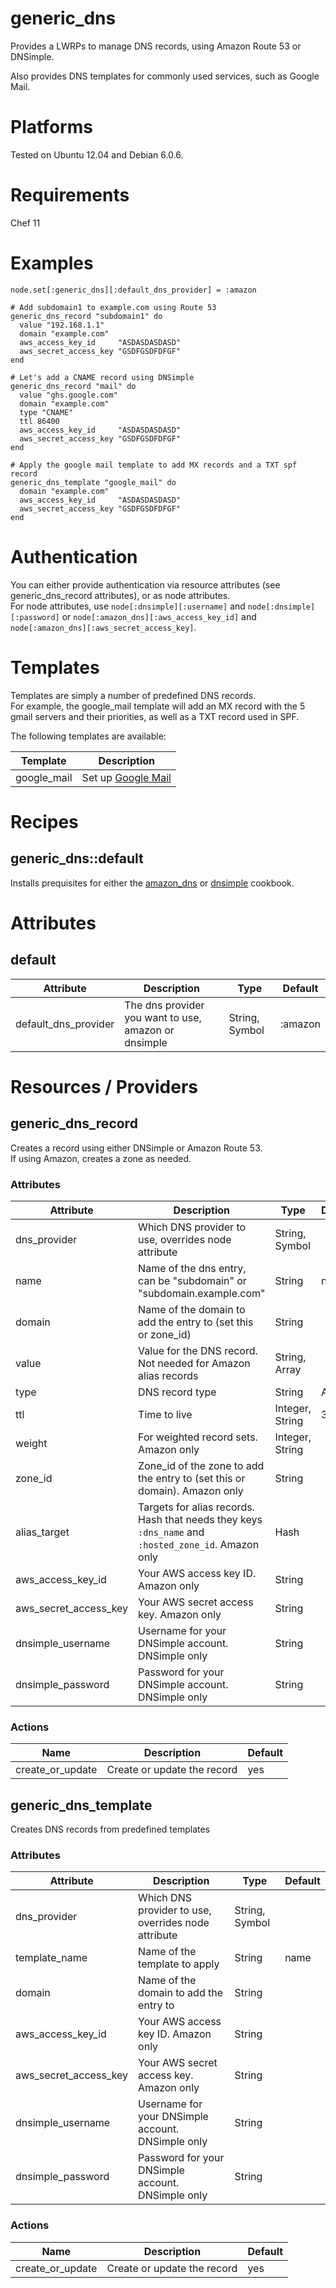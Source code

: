 # generic_dns

Provides a LWRPs to manage DNS records, using Amazon Route 53 or DNSimple.

Also provides DNS templates for commonly used services, such as Google Mail.

# Platforms

Tested on Ubuntu 12.04 and Debian 6.0.6.

# Requirements

Chef 11

# Examples

```
node.set[:generic_dns][:default_dns_provider] = :amazon

# Add subdomain1 to example.com using Route 53
generic_dns_record "subdomain1" do
  value "192.168.1.1"
  domain "example.com"
  aws_access_key_id     "ASDASDASDASD"
  aws_secret_access_key "GSDFGSDFDFGF"
end

# Let's add a CNAME record using DNSimple
generic_dns_record "mail" do
  value "ghs.google.com"
  domain "example.com"
  type "CNAME"
  ttl 86400
  aws_access_key_id     "ASDASDASDASD"
  aws_secret_access_key "GSDFGSDFDFGF"
end

# Apply the google mail template to add MX records and a TXT spf record
generic_dns_template "google_mail" do
  domain "example.com"
  aws_access_key_id     "ASDASDASDASD"
  aws_secret_access_key "GSDFGSDFDFGF"
end
```

# Authentication

You can either provide authentication via resource attributes (see generic_dns_record attributes), or as node attributes.  
For node attributes, use `node[:dnsimple][:username]` and `node[:dnsimple][:password]` or `node[:amazon_dns][:aws_access_key_id]` and `node[:amazon_dns][:aws_secret_access_key]`.

# Templates

Templates are simply a number of predefined DNS records.  
For example, the google_mail template will add an MX record with the 5 gmail servers and their priorities, as well as a TXT record used in SPF.

The following templates are available:

Template | Description
---------|------------
google_mail | Set up [Google Mail](https://mail.google.com/)

# Recipes

## generic_dns::default

Installs prequisites for either the [amazon_dns](https://github.com/promisedlandt/cookbook-amazon_dns) or [dnsimple](https://github.com/aetrion/chef-dnsimple) cookbook.

# Attributes

## default

Attribute | Description | Type | Default
----------|-------------|------|--------
default_dns_provider | The dns provider you want to use, amazon or dnsimple | String, Symbol | :amazon

# Resources / Providers

## generic_dns_record

Creates a record using either DNSimple or Amazon Route 53.  
If using Amazon, creates a zone as needed.

### Attributes

Attribute | Description | Type | Default
----------|-------------|------|--------
dns_provider | Which DNS provider to use, overrides node attribute | String, Symbol | 
name | Name of the dns entry, can be "subdomain" or "subdomain.example.com" | String | name
domain | Name of the domain to add the entry to (set this or zone_id) | String |
value | Value for the DNS record. Not needed for Amazon alias records | String, Array | 
type | DNS record type | String | A
ttl | Time to live | Integer, String | 3600
weight | For weighted record sets. Amazon only | Integer, String |
zone_id | Zone_id of the zone to add the entry to (set this or domain). Amazon only | String |
alias_target | Targets for alias records. Hash that needs they keys `:dns_name` and `:hosted_zone_id`. Amazon only | Hash
aws_access_key_id | Your AWS access key ID. Amazon only | String
aws_secret_access_key | Your AWS secret access key. Amazon only | String
dnsimple_username | Username for your DNSimple account. DNSimple only | String
dnsimple_password | Password for your DNSimple account. DNSimple only | String

### Actions

Name | Description | Default
-----|-------------|--------
create_or_update | Create or update the record | yes

## generic_dns_template

Creates DNS records from predefined templates

### Attributes

Attribute | Description | Type | Default
----------|-------------|------|--------
dns_provider | Which DNS provider to use, overrides node attribute | String, Symbol | 
template_name | Name of the template to apply | String | name
domain | Name of the domain to add the entry to | String |
aws_access_key_id | Your AWS access key ID. Amazon only | String
aws_secret_access_key | Your AWS secret access key. Amazon only | String
dnsimple_username | Username for your DNSimple account. DNSimple only | String
dnsimple_password | Password for your DNSimple account. DNSimple only | String


### Actions

Name | Description | Default
-----|-------------|--------
create_or_update | Create or update the record | yes

